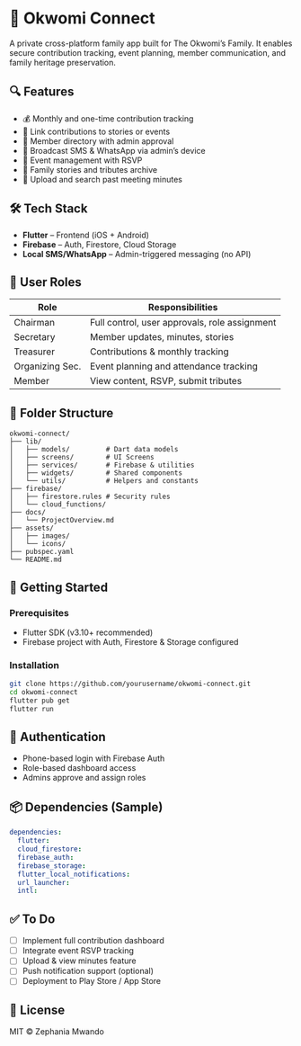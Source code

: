 
# 📱 Okwomi Connect

A private cross-platform family app built for The Okwomi’s Family. It enables secure contribution tracking, event planning, member communication, and family heritage preservation.

## 🔍 Features

- 💰 Monthly and one-time contribution tracking
- 🔗 Link contributions to stories or events
- 📇 Member directory with admin approval
- 📢 Broadcast SMS & WhatsApp via admin’s device
- 📆 Event management with RSVP
- 📝 Family stories and tributes archive
- 📂 Upload and search past meeting minutes

## 🛠️ Tech Stack

- **Flutter** – Frontend (iOS + Android)
- **Firebase** – Auth, Firestore, Cloud Storage
- **Local SMS/WhatsApp** – Admin-triggered messaging (no API)

## 👥 User Roles

| Role               | Responsibilities                                   |
|--------------------|----------------------------------------------------|
| Chairman           | Full control, user approvals, role assignment      |
| Secretary          | Member updates, minutes, stories                   |
| Treasurer          | Contributions & monthly tracking                   |
| Organizing Sec.    | Event planning and attendance tracking             |
| Member             | View content, RSVP, submit tributes                |

## 📁 Folder Structure

```
okwomi-connect/
├── lib/
│   ├── models/         # Dart data models
│   ├── screens/        # UI Screens
│   ├── services/       # Firebase & utilities
│   ├── widgets/        # Shared components
│   └── utils/          # Helpers and constants
├── firebase/
│   ├── firestore.rules # Security rules
│   └── cloud_functions/
├── docs/
│   └── ProjectOverview.md
├── assets/
│   ├── images/
│   └── icons/
├── pubspec.yaml
└── README.md
```

## 🚀 Getting Started

### Prerequisites

- Flutter SDK (v3.10+ recommended)
- Firebase project with Auth, Firestore & Storage configured

### Installation

```bash
git clone https://github.com/yourusername/okwomi-connect.git
cd okwomi-connect
flutter pub get
flutter run
```

## 🔐 Authentication

- Phone-based login with Firebase Auth
- Role-based dashboard access
- Admins approve and assign roles

## 📦 Dependencies (Sample)

```yaml
dependencies:
  flutter:
  cloud_firestore:
  firebase_auth:
  firebase_storage:
  flutter_local_notifications:
  url_launcher:
  intl:
```

## ✅ To Do

- [ ] Implement full contribution dashboard
- [ ] Integrate event RSVP tracking
- [ ] Upload & view minutes feature
- [ ] Push notification support (optional)
- [ ] Deployment to Play Store / App Store

## 📃 License

MIT © Zephania Mwando
